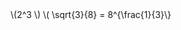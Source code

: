 <!DOCTYPE html>
<html lang="en">
<head>
<meta charset="UTF-8">
<link rel="apple-touch-icon" type="image/png" href="https://static.codepen.io/assets/favicon/apple-touch-icon-5ae1a0698dcc2402e9712f7d01ed509a57814f994c660df9f7a952f3060705ee.png" />
<meta name="apple-mobile-web-app-title" content="CodePen">
<link rel="shortcut icon" type="image/x-icon" href="https://static.codepen.io/assets/favicon/favicon-aec34940fbc1a6e787974dcd360f2c6b63348d4b1f4e06c77743096d55480f33.ico" />
<link rel="mask-icon" type="" href="https://static.codepen.io/assets/favicon/logo-pin-8f3771b1072e3c38bd662872f6b673a722f4b3ca2421637d5596661b4e2132cc.svg" color="#111" />
<title>CodePen - AACodeing02-2</title>
</head>
<body translate="no">
<script src="https://polyfill.io/v3/polyfill.min.js?features=es6"></script>
<script id="MathJax-script" async src="https://cdn.jsdelivr.net/npm/mathjax@3/es5/tex-mml-chtml.js"></script>
\(2^3 \)
</div>
\( \sqrt{3}{8} = 8^{\frac{1}{3}\}
</div>
</body>
</html>
